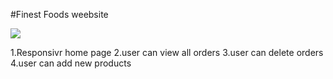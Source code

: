 #Finest Foods weebsite

<img src="https://i.ibb.co/w6pPPTZ/Screenshot-1.png"/>

1.Responsivr home page
2.user can view all orders
3.user can delete orders
4.user can add new products
